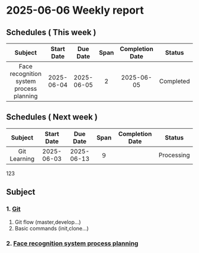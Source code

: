 # 2025-06-06 Weekly report

## Schedules ( This week )

|                 Subject                  | Start Date |  Due Date  | Span | Completion Date |   Status   |
|:----------------------------------------:|:----------:|:----------:|:----:|:---------------:|:----------:|
| Face recognition system process planning | 2025-06-04 | 2025-06-05 |  2   |   2025-06-05    | Completed  |     |

## Schedules ( Next week )

|   Subject    | Start Date |  Due Date  | Span | Completion Date |   Status   | 
|:------------:|:----------:|:----------:|:----:|:---------------:|:----------:|
| Git Learning | 2025-06-03 | 2025-06-13 |  ９  |                 | Processing |
123

## Subject
### 1. [Git](https://hackmd.io/@dRJLCJLST-SP2uU10JIAJQ/HyfLApyXll)
1. Git flow (master,develop...)
2. Basic commands (init,clone...)

### 2. [Face recognition system process planning](https://hackmd.io/@dRJLCJLST-SP2uU10JIAJQ/ByANfqRzgg)